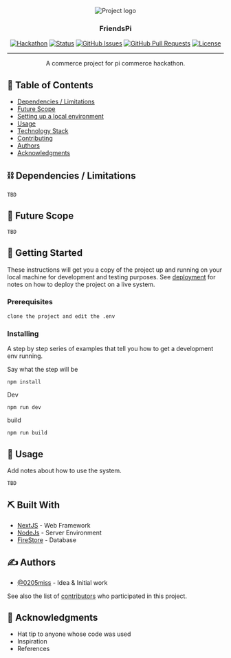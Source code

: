 <p align="center">
 <img src="https://i.imgur.com/LS9cpV2.png" alt="Project logo">
</p>
<h3 align="center">FriendsPi</h3>

<div align="center">

[![Hackathon](https://img.shields.io/badge/hackathon-PiCommerce-orange.svg)](https://github.com/pi-apps/PiOS/blob/main/pi-commerce.md)
[![Status](https://img.shields.io/badge/status-active-success.svg)]()
[![GitHub Issues](https://img.shields.io/github/issues/0205miss/EasyGoods.svg)](https://github.com/0205miss/EasyGoods/issues)
[![GitHub Pull Requests](https://img.shields.io/github/issues-pr/0205miss/EasyGoods.svg)](https://github.com/0205miss/EasyGoods/pulls)
[![License](https://img.shields.io/badge/license-PIOS-blue.svg)](LICENSE.md)

</div>

---

<p align="center"> A commerce project for pi commerce hackathon.
    <br> 
</p>

## 📝 Table of Contents

- [Dependencies / Limitations](#limitations)
- [Future Scope](#future_scope)
- [Setting up a local environment](#getting_started)
- [Usage](#usage)
- [Technology Stack](#tech_stack)
- [Contributing](/CONTRIBUTING.md)
- [Authors](#authors)
- [Acknowledgments](#acknowledgments)


## ⛓️ Dependencies / Limitations <a name = "limitations"></a>

```
TBD
```

## 🚀 Future Scope <a name = "future_scope"></a>

```
TBD
```

## 🏁 Getting Started <a name = "getting_started"></a>

These instructions will get you a copy of the project up and running on your local machine for development
and testing purposes. See [deployment](#deployment) for notes on how to deploy the project on a live system.

### Prerequisites

```
clone the project and edit the .env
```

### Installing

A step by step series of examples that tell you how to get a development env running.

Say what the step will be

```
npm install
```

Dev

```
npm run dev
```

build

```
npm run build
```

## 🎈 Usage <a name="usage"></a>

Add notes about how to use the system.

```
TBD
```

## ⛏️ Built With <a name = "tech_stack"></a>

- [NextJS](https://nextjs.org/) - Web Framework
- [NodeJs](https://nodejs.org/en/) - Server Environment
- [FireStore](https://cloud.google.com/firestore) - Database

## ✍️ Authors <a name = "authors"></a>

- [@0205miss](https://github.com/0205miss) - Idea & Initial work

See also the list of [contributors](https://github.com/0205miss/EasyGoods/contributors)
who participated in this project.

## 🎉 Acknowledgments <a name = "acknowledgments"></a>

- Hat tip to anyone whose code was used
- Inspiration
- References
